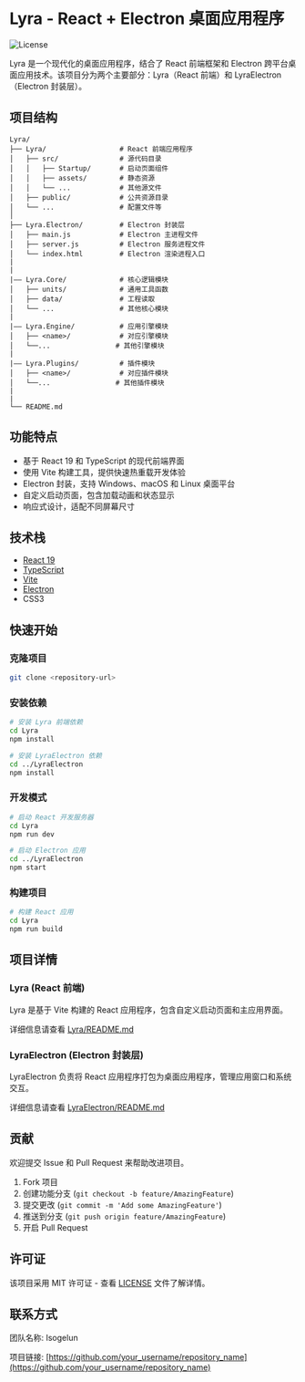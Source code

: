 # Lyra - React + Electron 桌面应用程序

![License](https://img.shields.io/badge/license-MIT-blue)

Lyra 是一个现代化的桌面应用程序，结合了 React 前端框架和 Electron 跨平台桌面应用技术。该项目分为两个主要部分：Lyra（React 前端）和 LyraElectron（Electron 封装层）。

## 项目结构

```
Lyra/
├── Lyra/                  # React 前端应用程序
│   ├── src/               # 源代码目录
│   │   ├── Startup/       # 启动页面组件
│   │   ├── assets/        # 静态资源
│   │   └── ...            # 其他源文件
│   ├── public/            # 公共资源目录
│   └── ...                # 配置文件等
│
├── Lyra.Electron/         # Electron 封装层
│   ├── main.js            # Electron 主进程文件
│   ├── server.js          # Electron 服务进程文件
│   └── index.html         # Electron 渲染进程入口
|
|
|—— Lyra.Core/             # 核心逻辑模块
│   ├── units/             # 通用工具函数
│   ├── data/              # 工程读取
│   └── ...                # 其他核心模块
|
|—— Lyra.Engine/           # 应用引擎模块
│   ├── <name>/            # 对应引擎模块
│   └──...                # 其他引擎模块
|
|—— Lyra.Plugins/          # 插件模块
│   ├── <name>/            # 对应插件模块
│   └──...                # 其他插件模块
|
|
└── README.md
```

## 功能特点

- 基于 React 19 和 TypeScript 的现代前端界面
- 使用 Vite 构建工具，提供快速热重载开发体验
- Electron 封装，支持 Windows、macOS 和 Linux 桌面平台
- 自定义启动页面，包含加载动画和状态显示
- 响应式设计，适配不同屏幕尺寸

## 技术栈

- [React 19](https://react.dev/)
- [TypeScript](https://www.typescriptlang.org/)
- [Vite](https://vitejs.dev/)
- [Electron](https://www.electronjs.org/)
- CSS3

## 快速开始

### 克隆项目

```bash
git clone <repository-url>
```

### 安装依赖

```bash
# 安装 Lyra 前端依赖
cd Lyra
npm install

# 安装 LyraElectron 依赖
cd ../LyraElectron
npm install
```

### 开发模式

```bash
# 启动 React 开发服务器
cd Lyra
npm run dev

# 启动 Electron 应用
cd ../LyraElectron
npm start
```

### 构建项目

```bash
# 构建 React 应用
cd Lyra
npm run build
```

## 项目详情

### Lyra (React 前端)

Lyra 是基于 Vite 构建的 React 应用程序，包含自定义启动页面和主应用界面。

详细信息请查看 [Lyra/README.md](Lyra/README.md)

### LyraElectron (Electron 封装层)

LyraElectron 负责将 React 应用程序打包为桌面应用程序，管理应用窗口和系统交互。

详细信息请查看 [LyraElectron/README.md](LyraElectron/README.md)

## 贡献

欢迎提交 Issue 和 Pull Request 来帮助改进项目。

1. Fork 项目
2. 创建功能分支 (`git checkout -b feature/AmazingFeature`)
3. 提交更改 (`git commit -m 'Add some AmazingFeature'`)
4. 推送到分支 (`git push origin feature/AmazingFeature`)
5. 开启 Pull Request

## 许可证

该项目采用 MIT 许可证 - 查看 [LICENSE](LICENSE) 文件了解详情。

## 联系方式

团队名称: Isogelun

项目链接: [https://github.com/your_username/repository_name](https://github.com/your_username/repository_name)